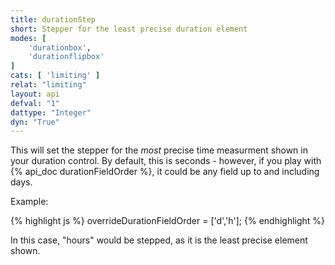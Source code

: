 ```yaml
---
title: durationStep
short: Stepper for the least precise duration element
modes: [
	'durationbox',
	'durationflipbox'
]
cats: [ 'limiting' ]
relat: "limiting"
layout: api
defval: "1"
dattype: "Integer"
dyn: "True"
---
```


This will set the stepper for the *most* precise time measurment shown in your
duration control.  By default, this is seconds - however, if you play with 
{% api_doc durationFieldOrder %}, it could be any field up to and including days.

Example:

{% highlight js %}
overrideDurationFieldOrder = ['d','h'];
{% endhighlight %}

In this case, "hours" would be stepped, as it is the least precise element shown.
